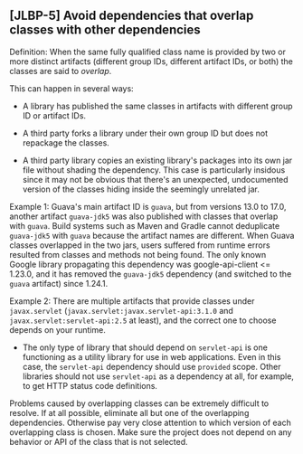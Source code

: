 [JLBP-5] Avoid dependencies that overlap classes with other dependencies
------------------------------------------------------------------------

Definition: When the same fully qualified class name is provided by 
  two or more distinct artifacts (different group IDs, different 
  artifact IDs, or both) the classes are said to *overlap*.

This can happen in several ways:

* A library has published the same classes in
  artifacts with different group ID or artifact IDs.

* A third party forks a library under their own group ID but does not repackage the classes.

* A third party library copies an existing library's packages
into its own jar file without shading the dependency. This case is particularly
insidous since it may not be obvious that there's an unexpected, undocumented
version of the classes hiding inside the seemingly unrelated jar.

Example 1: Guava's main artifact ID is `guava`, but from versions 13.0 to 17.0,
  another artifact `guava-jdk5` was also published with classes that overlap
  with `guava`. Build systems such as Maven and Gradle cannot deduplicate
  `guava-jdk5` with `guava` because the artifact names are different.
  When Guava classes overlapped in the two jars, users suffered from 
  runtime errors resulted from classes and methods not being found.
  The only known Google library propagating
  this dependency was google-api-client <= 1.23.0, and it has removed the
  `guava-jdk5` dependency (and switched to the `guava` artifact) since 1.24.1.

Example 2: There are multiple artifacts that provide classes under
  `javax.servlet` (`javax.servlet:javax.servlet-api:3.1.0` and
  `javax.servlet:servlet-api:2.5` at least), and the correct one to choose
  depends on your runtime.
  - The only type of library that should depend on `servlet-api` is one
    functioning as a utility library for use in web applications. Even in this case,
    the `servlet-api` dependency should use `provided` scope. Other libraries should
    not use `servlet-api` as a dependency at all, for example, to get HTTP
    status code definitions.
    
Problems caused by overlapping classes can be extremely difficult to resolve.
If at all possible, eliminate all but one of the
overlapping dependencies. Otherwise pay very close attention to which version of 
each overlapping class is chosen. Make sure the project does not depend on any
behavior or API of the class that is not selected.
